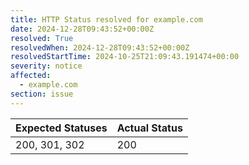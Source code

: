 ```yaml
---
title: HTTP Status resolved for example.com
date: 2024-12-28T09:43:52+00:00Z
resolved: True
resolvedWhen: 2024-12-28T09:43:52+00:00Z
resolvedStartTime: 2024-10-25T21:09:43.191474+00:00
severity: notice
affected:
  - example.com
section: issue
---
```


| Expected Statuses | Actual Status  |
|-------------------|----------------|
| 200, 301, 302 | 200 |
